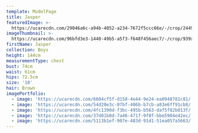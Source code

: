 ```yaml
---
template: ModelPage
title: Jasper
featuredImage: >-
  https://ucarecdn.com/29046a6c-a94b-4052-a234-7672f5ccc66e/-/crop/2449x1084/0,0/-/preview/
imageThumbnail: >-
  https://ucarecdn.com/96bfd3e3-1440-49b5-a5f3-f648f456aec7/-/crop/939x1373/337,175/-/preview/
firstName: Jasper
collection: Boys
height: 144cm
measurementType: chest
bust: 74cm
waist: 61cm
hips: 72.5cm
size: '10'
hair: Brown
imagePortfolio:
  - image: 'https://ucarecdn.com/6604cf5f-d158-4e44-9e24-ea0948781c81/'
  - image: 'https://ucarecdn.com/54d20e3c-07bf-406b-b7cb-a83e6ff91cb8/'
  - image: 'https://ucarecdn.com/4fc1390d-f3bc-495b-b563-daf5f82b013f/'
  - image: 'https://ucarecdn.com/37d01b0d-7a46-471f-9f0f-bbe5904e42ec/'
  - image: 'https://ucarecdn.com/5113b1ef-907e-483d-91d1-51ea057a5663/'
---
```


